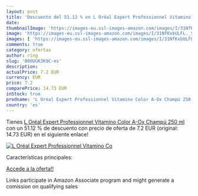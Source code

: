 ```yaml
---
layout: post
title: 'Descuento del 51.12 % en L Oréal Expert Professionnel Vitamino Co'
date: 
thumbnailImage: 'https://images-eu.ssl-images-amazon.com/images/I/31NfKxbULFL._SL200_.jpg'
image: 'https://images-eu.ssl-images-amazon.com/images/I/31NfKxbULFL._SL200_.jpg'
images: [ 'https://images-eu.ssl-images-amazon.com/images/I/31NfKxbULFL._SL200_.jpg' ]
comments: true
category: ofertas
author: ring
slug: 'B00UGK3K9C-es'
description:
actualPrice: 7.2 EUR
currency: EUR
price: 7.2
comparePrice: 14.73 EUR
inStock: true
prodname: 'L Oréal Expert Professionnel Vitamino Color A-Ox Champú 250 ml'
country: 'es'
---
```


Tienes [L Oréal Expert Professionnel Vitamino Color A-Ox Champú 250 ml](https://www.amazon.es/dp/B00UGK3K9C/?tag=tolees-21) con un 51.12 % de descuento con precio de oferta de 7.2 EUR (original: 14.73 EUR) en el siguiente enlace!

[![L Oréal Expert Professionnel Vitamino Co](https://images-eu.ssl-images-amazon.com/images/I/31NfKxbULFL._SL200_.jpg)](https://www.amazon.es/dp/B00UGK3K9C/?tag=tolees-21)

Características principales:


[Accede a la oferta!!](https://www.amazon.es/dp/B00UGK3K9C/?tag=tolees-21)

Links participate in Amazon Associate program and might generate a comission on qualifying sales


